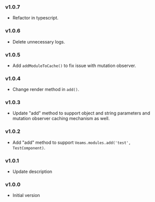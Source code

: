 ### v1.0.7
- Refactor in typescript.

### v1.0.6
- Delete unnecessary logs.
 
### v1.0.5
- Add `addModuleToCache()` to fix issue with mutation observer.

### v1.0.4
- Change render method in `add()`.

### v1.0.3
- Update "add" method to support object and string parameters and mutation observer caching mechanism as well.

### v1.0.2
- Add "add" method to support `Veams.modules.add('test', TestComponent)`.

### v1.0.1
- Update description

### v1.0.0
- Initial version